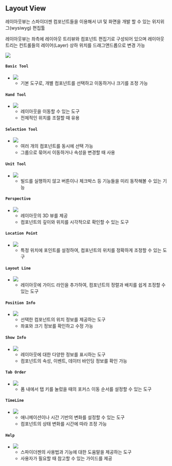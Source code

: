 ## Layout View

레이아웃뷰는 스파이더젠 컴포넌트들을 이용해서 UI 및 화면을 개발 할 수 있는 위지위그(wysiwyg) 편집툴

레이아웃뷰는 좌측에 레이아웃 트리뷰와 컴포넌트 편집기로 구성되어 있으며 레이아웃 트리는 컨트롤들의 레이어(Layer) 상하 위치를 드래그앤드롭으로 변경 가능

![](https://wikidocs.net/images/page/22786/Layout.png)  

####  **`Basic Tool`**
* ![](https://wikidocs.net/images/page/22786/layout_basic.png)
	 * 기본 도구로, 개별 컴포넌트를 선택하고 이동하거나 크기를 조정 가능	

#### **`Hand Tool`**
* ![](https://wikidocs.net/images/page/22786/layout_hand.png)
	*  레이아웃을 이동할 수 있는 도구
	* 전체적인 위치를 조절할 때 유용

#### **`Selection Tool`**
* ![](https://wikidocs.net/images/page/22786/layout_selection.png)
	* 여러 개의 컴포넌트를 동시에 선택 가능
	* 그룹으로 묶어서 이동하거나 속성을 변경할 때 사용

#### **`Unit Tool`**
* ![](https://wikidocs.net/images/page/22786/layout_unit.png)
	*  빌드를 실행하지 않고 버튼이나 체크박스 등 기능들을 미리 동작해볼 수 있는 기능

#### **`Perspective`**
* ![](https://wikidocs.net/images/page/22786/layout_pers.png)
	* 레이아웃의 3D 뷰를 제공
	* 컴포넌트의 깊이와 위치를 시각적으로 확인할 수 있는 도구

#### **`Location Point`**
* ![](https://wikidocs.net/images/page/22786/layout_location.png)
	* 특정 위치에 포인트를 설정하여, 컴포넌트의 위치를 정확하게 조정할 수 있는 도구

#### **`Layout Line`**
* ![](https://wikidocs.net/images/page/22786/layout_line.png)
	* 레이아웃에 가이드 라인을 추가하여, 컴포넌트의 정렬과 배치를 쉽게 조정할 수 있는 도구

#### **`Position Info`**
* ![](https://wikidocs.net/images/page/22786/layout_position.png)
	* 선택한 컴포넌트의 위치 정보를 제공하는 도구
	* 좌표와 크기 정보를 확인하고 수정 가능

#### **`Show Info`**
* ![](https://wikidocs.net/images/page/22786/layout_show.png)
	* 레이아웃에 대한 다양한 정보를 표시하는 도구
	* 컴포넌트의 속성, 이벤트, 데이터 바인딩 정보를 확인 가능

#### **`Tab Order`**
* ![](https://wikidocs.net/images/page/22786/layout_tab.png)
	* 폼 내에서 탭 키를 눌렀을 때의 포커스 이동 순서를 설정할 수 있는 도구

#### **`TimeLine`**
* ![](https://wikidocs.net/images/page/22786/layout_Time.png)
	* 애니메이션이나 시간 기반의 변화를 설정할 수 있는 도구
	* 컴포넌트의 상태 변화를 시간에 따라 조정 가능

#### **`Help`**
* ![](https://wikidocs.net/images/page/22786/layout_help.png)
	* 스파이더젠의 사용법과 기능에 대한 도움말을 제공하는 도구
	* 사용자가 필요할 때 참고할 수 있는 가이드를 제공


  